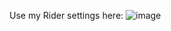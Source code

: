Use my Rider settings here:
![image](https://github.com/user-attachments/assets/b6dfcdec-5507-4fcf-8187-f35c75b94216)
